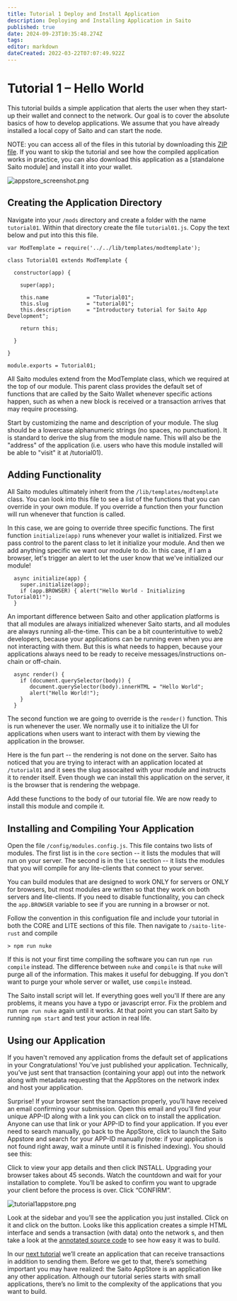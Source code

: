 ```yaml
---
title: Tutorial 1 Deploy and Install Application
description: Deploying and Installing Application in Saito
published: true
date: 2024-09-23T10:35:48.274Z
tags: 
editor: markdown
dateCreated: 2022-03-22T07:07:49.922Z
---
```


# Tutorial 1 – Hello World

This tutorial builds a simple application that alerts the user when they start-up their wallet and connect to the network. Our goal is to cover the absolute basics of how to develop applications. We assume that you have already installed a local copy of Saito and can start the node.

NOTE: you can access all of the files in this tutorial by downloading this [ZIP file](/tutorial01_(2).zip). If you want to skip the tutorial and see how the compiled application works in practice, you can also download this application as a [standalone Saito module] and install it into your wallet.

![appstore_screenshot.png](/appstore_screenshot.png)

## Creating the Application Directory

Navigate into your ```/mods``` directory and create a folder with the name ```tutorial01```. Within that directory create the file ```tutorial01.js```. Copy the text below and put into this this file.

```
var ModTemplate = require('../../lib/templates/modtemplate');

class Tutorial01 extends ModTemplate {

  constructor(app) {

    super(app);

    this.name            = "Tutorial01";
    this.slug            = "tutorial01";
    this.description     = "Introductory tutorial for Saito App Development";

    return this;

  }

}

module.exports = Tutorial01;
```

All Saito modules extend from the ModTemplate class, which we required at the top of our module. This parent class provides the default set of functions that are called by the Saito Wallet whenever specific actions happen, such as when a new block is received or a transaction arrives that may require processing.

Start by customizing the name and description of your module. The slug should be a lowercase alphanumeric strings (no spaces, no punctuation). It is standard to derive the slug from the module name. This will also be the "address" of the application (i.e. users who have this module installed will be able to "visit" it at /tutorial01).

## Adding Functionality

All Saito modules ultimately inherit from the ```/lib/templates/modtemplate``` class. You can look into this file to see a list of the functions that you can override in your own module. If you override a function then your function will run whenever that function is called.

In this case, we are going to override three specific functions. The first function ```initialize(app)``` runs whenever your wallet is initialized. First we pass control to the parent class to let it initialize your module. And then we add anything specific we want our module to do. In this case, if I am a browser, let's trigger an alert to let the user know that we've initialized our module!

```
  async initialize(app) { 
    super.initialize(app);
    if (app.BROWSER) { alert("Hello World - Initializing Tutorial01!"); 
  }
```

An important difference between Saito and other application platforms is that all modules are always initialized whenever Saito starts, and all modules are always running all-the-time. This can be a bit counterintuitive to web2 developers, because your applications can be running even when you are not interacting with them. But this is what needs to happen, because your applications always need to be ready to receive messages/instructions on-chain or off-chain.

```
  async render() { 
    if (document.querySelector(body)) {
       document.querySelector(body).innerHTML = "Hello World";  
       alert("Hello World!");
    }
  }
```

The second function we are going to override is the ```render()``` function. This is run whenever the user. We normally use it to initialize the UI for applications when users want to interact with them by viewing the application in the browser.

Here is the fun part -- the rendering is not done on the server. Saito has noticed that you are trying to interact with an application located at ```/tutorial01``` and it sees the slug assocaited with your module and instructs it to render itself. Even though we can install this application on the server, it is the browser that is rendering the webpage.

Add these functions to the body of our tutorial file. We are now ready to install this module and compile it.

## Installing and Compiling Your Application

Open the file ```/config/modules.config.js```. This file contains two lists of modules. The first list is in the ```core``` section -- it lists the modules that will run on your server. The second is in the ```lite``` section -- it lists the modules that you will compile for any lite-clients that connect to your server.

You can build modules that are designed to work ONLY for servers or ONLY for browsers, but most modules are written so that they work on both servers and lite-clients. If you need to disable functionality, you can check the ```app.BROWSER``` variable to see if you are running in a browser or not.

Follow the convention in this configuation file and include your tutorial in both the CORE and LITE sections of this file. Then navigate to ```/saito-lite-rust``` and compile

```
> npm run nuke
```

If this is not your first time compiling the software you can run ```npm run compile``` instead. The difference between ```nuke``` and ```compile``` is that ```nuke``` will purge all of the information. This makes it useful for debugging. If you don't want to purge your whole server or wallet, use ```compile``` instead.

The Saito install script will let. If everything goes well you'll If there are any problems, it means you have a typo or javascript error. Fix the problem and run ```npm run nuke``` again until it works. At that point you can start Saito by running ```npm start``` and test your action in real life.


## Using our Application

If you haven't removed any application froms the default set of applications in your 
Congratulations! You’ve just published your application. Technically, you’ve just sent that transaction (containing your app) out into the network along with metadata requesting that the AppStores on the network index and host your application. 

Surprise! If your browser sent the transaction properly, you’ll have received an email confirming your submission. Open this email and you’ll find your unique APP-ID along with a link you can click on to install the application. Anyone can use that link or your APP-ID to find your application. If you ever need to search manually, go back to the AppStore, click to launch the Saito Appstore and search for your APP-ID manually (note: if your application is not found right away, wait a minute until it is finished indexing). You should see this:

Click to view your app details and then click INSTALL. Upgrading your browser takes about 45 seconds. Watch the countdown and wait for your installation to complete. You’ll be asked to confirm you want to upgrade your client before the process is over. Click “CONFIRM”.

![tutorial1appstore.png](/installconfirm.png)

Look at the sidebar and you’ll see the application you just installed. Click on it and click on the button. Looks like this application creates a simple HTML interface and sends a transaction (with data) onto the network s, and then take a look at the [annotated source code](https://github.com/SaitoTech/saito-lite/blob/master/mods/tutorial01/tutorial01.js) to see how easy it was to build.

In our [next tutorial](/tech/tutorial-2-chat) we’ll create an application that can receive transactions in addition to sending them. Before we get to that, there’s something important you may have realized: the Saito AppStore is an application like any other application. Although our tutorial series starts with small applications, there’s no limit to the complexity of the applications that you want to build.

